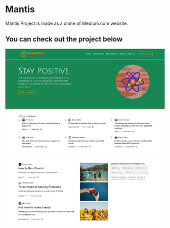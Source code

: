 # Mantis

Mantis Project is made as a clone of Medium.com website.
## You can check out the project below

![Image](/img/Page-ss.png)